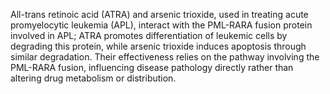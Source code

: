 All-trans retinoic acid (ATRA) and arsenic trioxide, used in treating acute promyelocytic leukemia (APL), interact with the PML-RARA fusion protein involved in APL; ATRA promotes differentiation of leukemic cells by degrading this protein, while arsenic trioxide induces apoptosis through similar degradation. Their effectiveness relies on the pathway involving the PML-RARA fusion, influencing disease pathology directly rather than altering drug metabolism or distribution.